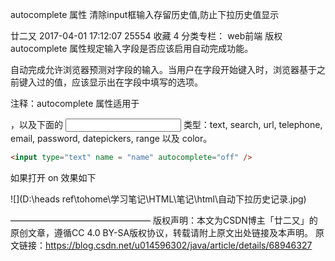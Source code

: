 autocomplete 属性 清除input框输入存留历史值,防止下拉历史值显示

廿二又 2017-04-01 17:12:07  25554  收藏 4
分类专栏： web前端
版权
autocomplete 属性规定输入字段是否应该启用自动完成功能。

自动完成允许浏览器预测对字段的输入。当用户在字段开始键入时，浏览器基于之前键入过的值，应该显示出在字段中填写的选项。

注释：autocomplete 属性适用于 <form>，以及下面的 <input> 类型：text, search, url, telephone, email, password, datepickers, range 以及 color。

```html
<input type="text" name = "name" autocomplete="off" />
```

如果打开 on 
效果如下

![](D:\heads ref\tohome\学习笔记\HTML\笔记\html\自动下拉历史记录.jpg)

————————————————
版权声明：本文为CSDN博主「廿二又」的原创文章，遵循CC 4.0 BY-SA版权协议，转载请附上原文出处链接及本声明。
原文链接：https://blog.csdn.net/u014596302/java/article/details/68946327